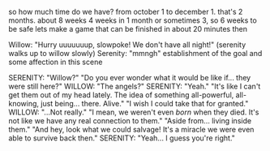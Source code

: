 so how much time do we have?
from october 1 to december 1. that's 2 months.
about 8 weeks
4 weeks in 1 month
or sometimes 3, so 6 weeks to be safe
lets make a game that can be finished in about 20 minutes then

Willow: "Hurry uuuuuuup, slowpoke! We don't have all night!"
(serenity walks up to willow slowly)
Serenity: "mmngh"
establishment of the goal and some affection in this scene

SERENITY: "Willow?"
	"Do you ever wonder what it would be like if... they were still here?"
WILLOW: "The angels?"
SERENITY: "Yeah."
	"It's like I can't get them out of my head lately. The idea of something all-powerful, all-knowing, just being... there. Alive."
	"I wish I could take that for granted."
WILLOW: "...Not really."
	"I mean, we weren't even *born* when they died. It's not like we have any real connection to them."
	"Aside from... living inside them."
	"And hey, look what we could salvage! It's a miracle we were even able to survive back then."
SERENITY: "Yeah... I guess you're right."